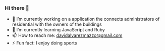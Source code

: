 ### Hi there 👋

- 🔭 I’m currently working on a application the connects administrators of residential with the owners of the buildings
- 🌱 I’m currently learning JavaScript and Ruby
- 📫 How to reach me: davidalvarezmazzo@gmail.com
- ⚡ Fun fact: I enjoy doing sports
